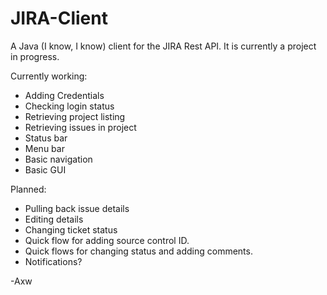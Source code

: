 # JIRA-Client

A Java (I know, I know) client for the JIRA Rest API. It is currently a project in progress.

Currently working:
 - Adding Credentials
 - Checking login status
 - Retrieving project listing
 - Retrieving issues in project
 - Status bar
 - Menu bar
 - Basic navigation
 - Basic GUI
 
Planned:
 - Pulling back issue details
 - Editing details
 - Changing ticket status
 - Quick flow for adding source control ID.
 - Quick flows for changing status and adding comments.
 - Notifications?

-Axw
